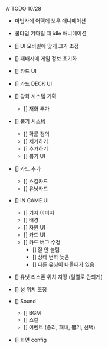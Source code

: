 // TODO
10/28
- 마법사에 어택에 보우 애니메이션
- 쿨타임 기다릴 때 idle 애니메이션
  
- [] UI 모바일에 맞게 크기 조정
- [] 패배시에 게임 정보 초기화
- [] 카드 UI
- [] 카드 DECK UI
- [] 강화 시스템 기획
  - [] 재화 추가
- [] 뽑기 시스템
  - [] 확률 정의
  - [] 제거하기
  - [] 추가하기
  - [] 뽑기 UI
- [] 카드 추가
  - [] 스킬카드
  - [] 유닛카드
- [] IN GAME UI
  - [] 기지 이미지
  - [] 배경
  - [] 자원 UI
  - [] 카드 UI
  - [] 카드 버그 수정
    - [] 잘 안 눌림
    - [] 상태 변화 늦음
    - [] 다른 유닛이 나올때가 있음
- [] 유닛 리스폰 위치 지정 (일렬로 안되게)
- [] 성 위치 조정
- [] Sound
  - [] BGM
  - [] 스킬
  - [] 이벤트 (승리, 패배, 뽑기, 선택)
- [] 화면 config
